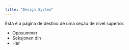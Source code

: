 ```yaml
---
title: "Design System"
---
```


Esta é a página de destino de uma seção de nível superior.

* Oppsummer
* Seksjonen din
* Her
